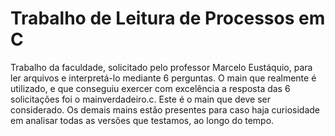 # Trabalho de Leitura de Processos em C
 Trabalho da faculdade, solicitado pelo professor Marcelo Eustáquio, para ler arquivos e interpretá-lo mediante 6 perguntas.
 O main que realmente é utilizado, e que conseguiu exercer com excelência a resposta das 6 solicitações foi o mainverdadeiro.c. Este é o main que deve ser considerado.
 Os demais mains estão presentes para caso haja curiosidade em analisar todas as versões que testamos, ao longo do tempo.
